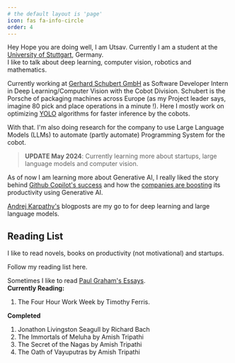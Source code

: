 ```yaml
---
# the default layout is 'page'
icon: fas fa-info-circle
order: 4
---
```


Hey Hope you are doing well, 
I am Utsav. Currently I am a student at the [University of Stuttgart](https://www.uni-stuttgart.de/), Germany.     
I like to talk about deep learning, computer vision, robotics and mathematics.    

Currently working at [Gerhard Schubert GmbH](https://www.schubert.group/) as Software Developer Intern in Deep Learning/Computer Vision with the Cobot Division. Schubert is the Porsche of packaging machines across Europe (as my Project leader says, imagine 80 pick and place operations in a minute !). Here I mostly work on optimizing [YOLO](https://github.com/ultralytics/ultralytics) algorithms for faster inference by the cobots.  

With that. I'm also doing research for the company to use Large Language Models (LLMs) to automate (partly automate) Programming System for the cobot.   



> **UPDATE May 2024**: Currently learning more about startups, large language models and computer vision.    

As of now I am learning more about Generative AI, I really liked the story behind [Github Copilot's success](https://github.blog/2023-09-06-how-to-build-an-enterprise-llm-application-lessons-from-github-copilot/) and how the [companies are boosting](https://github.blog/2023-05-09-how-companies-are-boosting-productivity-with-generative-ai/) its productivity using Generative AI.   

[Andrej Karpathy's](https://karpathy.github.io/) blogposts are my go to for deep learning and large language models. 

## Reading List
I like to read novels, books on productivity (not motivational) and startups.  

Follow my reading list here. 

Sometimes I like to read [Paul Graham's Essays](https://paulgraham.com/articles.html).      
**Currently Reading:**   
1) The Four Hour Work Week by Timothy Ferris.   

**Completed**  
1) Jonathon Livingston Seagull by Richard Bach  
2) The Immortals of Meluha by Amish Tripathi   
3) The Secret of the Nagas by Amish Tripathi  
4) The Oath of Vayuputras by Amish Tripathi  








